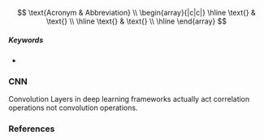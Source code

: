 $$
\text{Acronym & Abbreviation} \\
\begin{array}{|c|c|}
\hline
\text{} & \text{} \\
\hline
\text{} & \text{} \\
\hline
\end{array}
$$

##### Keywords
*

### CNN

Convolution Layers in deep learning frameworks actually act correlation operations not convolution operations.

### References

